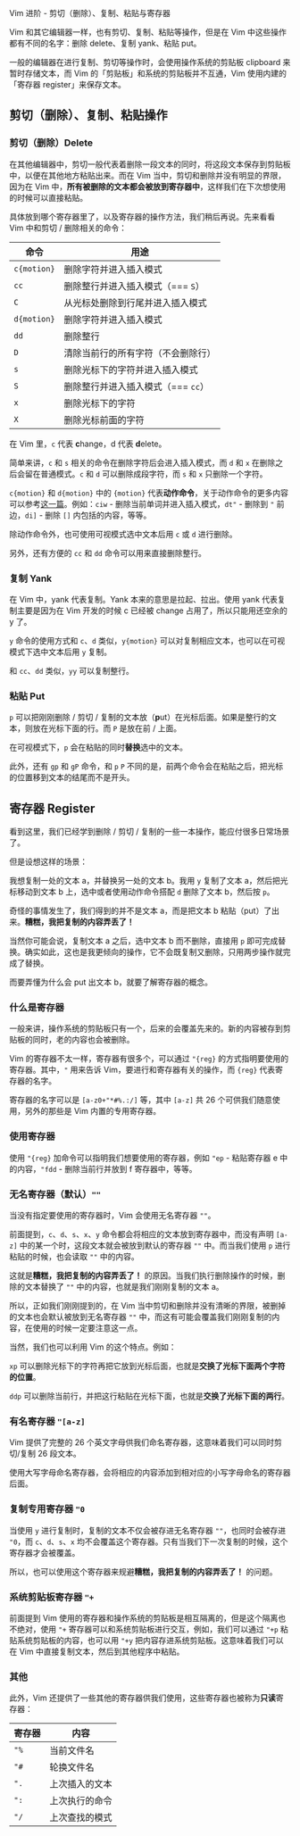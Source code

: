 Vim 进阶 - 剪切（删除）、复制、粘贴与寄存器

Vim 和其它编辑器一样，也有剪切、复制、粘贴等操作，但是在 Vim 中这些操作都有不同的名字：删除 delete、复制 yank、粘贴 put。

一般的编辑器在进行复制、剪切等操作时，会使用操作系统的剪贴板 clipboard 来暂时存储文本，而 Vim 的「剪贴板」和系统的剪贴板并不互通，Vim 使用内建的「寄存器 register」来保存文本。

## 剪切（删除）、复制、粘贴操作

### 剪切（删除）Delete

在其他编辑器中，剪切一般代表着删除一段文本的同时，将这段文本保存到剪贴板中，以便在其他地方粘贴出来。而在 Vim 当中，剪切和删除并没有明显的界限，因为在 Vim 中，**所有被删除的文本都会被放到寄存器中**，这样我们在下次想使用的时候可以直接粘贴。

具体放到哪个寄存器里了，以及寄存器的操作方法，我们稍后再说。先来看看 Vim 中和剪切 / 删除相关的命令：

| 命令        | 用途                               |
| ----------- | ---------------------------------- |
| `c{motion}` | 删除字符并进入插入模式             |
| `cc`        | 删除整行并进入插入模式（=== `S`）  |
| `C`         | 从光标处删除到行尾并进入插入模式   |
| `d{motion}` | 删除字符并进入插入模式             |
| `dd`        | 删除整行                           |
| `D`         | 清除当前行的所有字符（不会删除行） |
| `s`         | 删除光标下的字符并进入插入模式     |
| `S`         | 删除整行并进入插入模式（=== `cc`） |
| `x`         | 删除光标下的字符                   |
| `X`         | 删除光标前面的字符                 |

在 Vim 里，`c` 代表 **c**hange，d 代表 **d**elete。

简单来讲，`c` 和 `s` 相关的命令在删除字符后会进入插入模式，而 `d` 和 `x` 在删除之后会留在普通模式。`c` 和 `d` 可以删除成段字符，而 `s` 和 `x` 只删除一个字符。

`c{motion}` 和 `d{motion}` 中的 `{motion}` 代表**动作命令**，关于动作命令的更多内容可以参考[这一篇](./VimRecipe_Jump&Move.md)。例如：`ciw` - 删除当前单词并进入插入模式，`dt"` - 删除到 `"` 前边，`di]` - 删除 `[]` 内包括的内容，等等。

除动作命令外，也可使用可视模式选中文本后用 `c` 或 `d` 进行删除。

另外，还有方便的 `cc` 和 `dd` 命令可以用来直接删除整行。

### 复制 Yank

在 Vim 中，yank 代表复制。Yank 本来的意思是拉起、拉出。使用 yank 代表复制主要是因为在 Vim 开发的时候 c 已经被 change 占用了，所以只能用还空余的 y 了。

`y` 命令的使用方式和 `c`、`d` 类似，`y{motion}` 可以对复制相应文本，也可以在可视模式下选中文本后用 `y` 复制。

和 `cc`、`dd` 类似，`yy` 可以复制整行。

### 粘贴 Put

`p` 可以把刚刚删除 / 剪切 / 复制的文本放（**p**ut）在光标后面。如果是整行的文本，则放在光标下面的行。而 `P` 是放在前 / 上面。

在可视模式下，`p` 会在粘贴的同时**替换**选中的文本。

此外，还有 `gp` 和 `gP` 命令，和 `p` `P` 不同的是，前两个命令会在粘贴之后，把光标的位置移到文本的结尾而不是开头。

## 寄存器 Register

看到这里，我们已经学到删除 / 剪切 / 复制的一些一本操作，能应付很多日常场景了。

但是设想这样的场景：

我想复制一处的文本 a，并替换另一处的文本 b。我用 `y` 复制了文本 a，然后把光标移动到文本 b 上，选中或者使用动作命令搭配 `d` 删除了文本 b，然后按 `p`。

奇怪的事情发生了，我们得到的并不是文本 a，而是把文本 b 粘贴（put）了出来。**糟糕，我把复制的内容弄丢了！**

当然你可能会说，复制文本 a 之后，选中文本 b 而不删除，直接用 `p` 即可完成替换。确实如此，这也是我更倾向的操作，它不会既复制又删除，只用两步操作就完成了替换。

而要弄懂为什么会 put 出文本 b，就要了解寄存器的概念。

### 什么是寄存器

一般来讲，操作系统的剪贴板只有一个，后来的会覆盖先来的。新的内容被存到剪贴板的同时，老的内容也会被删除。

Vim 的寄存器不太一样，寄存器有很多个，可以通过 `"{reg}` 的方式指明要使用的寄存器。其中，`"` 用来告诉 Vim，要进行和寄存器有关的操作，而 `{reg}` 代表寄存器的名字。

寄存器的名字可以是 `[a-z0+"*#%.:/]` 等，其中 `[a-z]` 共 26 个可供我们随意使用，另外的那些是 Vim 内置的专用寄存器。

### 使用寄存器

使用 `"{reg}` 加命令可以指明我们想要使用的寄存器，例如 `"ep` - 粘贴寄存器 e 中的内容，`"fdd` - 删除当前行并放到 f 寄存器中，等等。

### 无名寄存器（默认）`""`

当没有指定要使用的寄存器时，Vim 会使用无名寄存器 `""`。

前面提到，`c`、`d`、`s`、`x`、`y` 命令都会将相应的文本放到寄存器中，而没有声明 `[a-z]` 中的某一个时，这段文本就会被放到默认的寄存器 `""` 中。而当我们使用 `p` 进行粘贴的时候，也会读取 `""` 中的内容。

这就是**糟糕，我把复制的内容弄丢了！** 的原因。当我们执行删除操作的时候，删除的文本替换了 `""` 中的内容，也就是我们刚刚复制的文本 a。

所以，正如我们刚刚提到的，在 Vim 当中剪切和删除并没有清晰的界限，被删掉的文本也会默认被放到无名寄存器 `""` 中，而这有可能会覆盖我们刚刚复制的内容，在使用的时候一定要注意这一点。

当然，我们也可以利用 Vim 的这个特点。例如：

`xp` 可以删除光标下的字符再把它放到光标后面，也就是**交换了光标下面两个字符的位置**。

`ddp` 可以删除当前行，并把这行粘贴在光标下面，也就是**交换了光标下面的两行**。

### 有名寄存器 `"[a-z]`

Vim 提供了完整的 26 个英文字母供我们命名寄存器，这意味着我们可以同时剪切/复制 26 段文本。

使用大写字母命名寄存器，会将相应的内容添加到相对应的小写字母命名的寄存器后面。

### 复制专用寄存器 `"0`

当使用 `y` 进行复制时，复制的文本不仅会被存进无名寄存器 `""`，也同时会被存进 `"0`，而 `c`、`d`、`s`、`x` 均不会覆盖这个寄存器。只有当我们下一次复制的时候，这个寄存器才会被覆盖。

所以，也可以使用这个寄存器来规避**糟糕，我把复制的内容弄丢了！** 的问题。

### 系统剪贴板寄存器 `"+`

前面提到 Vim 使用的寄存器和操作系统的剪贴板是相互隔离的，但是这个隔离也不绝对，使用 `"+` 寄存器可以和系统剪贴板进行交互，例如，我们可以通过 `"+p` 粘贴系统剪贴板的内容，也可以用 `"+y` 把内容存进系统剪贴板。这意味着我们可以在 Vim 中直接复制文本，然后到其他程序中粘贴。

### 其他

此外，Vim 还提供了一些其他的寄存器供我们使用，这些寄存器也被称为**只读**寄存器：

| 寄存器 | 内容           |
| ------ | -------------- |
| `"%`   | 当前文件名     |
| `"#`   | 轮换文件名     |
| `".`   | 上次插入的文本 |
| `":`   | 上次执行的命令 |
| `"/`   | 上次查找的模式 |
